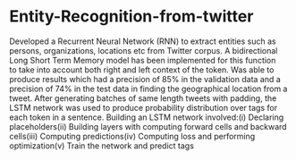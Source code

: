 # Entity-Recognition-from-twitter

Developed a Recurrent Neural Network (RNN) to extract entities such as persons, organizations, locations etc from Twitter corpus. A bidirectional Long Short Term Memory model has been implemented for this function to take into account both right and left context of the token. Was able to produce results which had a precision of 85% in the validation data and a precision of 74% in the test data in finding the geographical location from a tweet. After generating batches of same length tweets with padding, the LSTM network was used to produce probability distribution over tags for each token in a sentence. Building an LSTM network involved:(i) Declaring placeholders(ii) Building layers with computing forward cells and backward cells(iii) Computing predictions(iv) Computing loss and performing optimization(v) Train the network and predict tags
